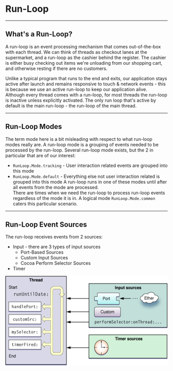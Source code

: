# Run-Loop
---
## What's a Run-Loop?
A run-loop is an event processing mechanism that comes out-of-the-box with each thread. 
We can think of threads as checkout lanes at the supermarket, and a run-loop as the cashier behind the register.
The cashier is either busy checking out items we're unloading from our shopping cart, and otherwise resting if there are no customers.

Unlike a typical program that runs to the end and exits, 
our application stays active after launch and remains responsive to touch & network events - 
this is because we use an active run-loop to keep our application alive. 
Although every thread comes with a run-loop, for most threads the run-loop is inactive unless explicitly activated.
The only run loop that's active by default is the main run-loop - the run-loop of the main thread.

---
## Run-Loop Modes
The term mode here is a bit misleading with respect to what run-loop modes really are. 
A run-loop mode is a grouping of events needed to be processed by the run-loop. Several run-loop mode exists, but the 2 in particular that are of our interest:
* `RunLoop.Mode.tracking` - User interaction related events are grouped into this mode
* `RunLoop.Mode.default` - Everything else not user interaction related is grouped into this mode
A run-loop runs in one of these modes until after all events from the mode are processed.  
There are times when we need the run-loop to process run-loop events regardless of the mode it is in. 
A logical mode `RunLoop.Mode.common` caters this particular scenario.

---
## Run-Loop Event Sources
The run-loop receives events from 2 sources:
* Input - there are 3 types of input sources
  * Port-Based Sources
  * Custom Input Sources
  * Cocoa Perform Selector Sources
* Timer

<img src="images/runloop.jpg" height="280"/>

